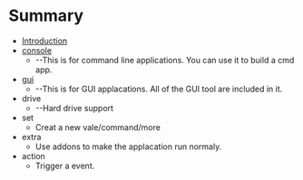 # Summary

* [Introduction](README.md)
* [console](console.md)
   * --This is for command line applications. You can use it to build a cmd app.
* [gui](gui.md)
   * --This is for GUI applacations. All of the GUI tool are included in it.
* drive
   * --Hard drive support
* set
   * Creat a new vale/command/more
* extra
   * Use addons to make the applacation run normaly.
* action
   * Trigger a event.

